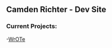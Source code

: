 ## Camden Richter - Dev Site

### Current Projects:
   -[WrOTe](http://richtercamden.github.io/docs/wrote/index.html)
